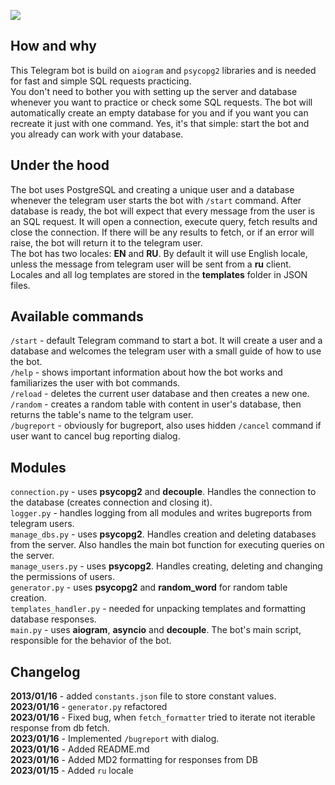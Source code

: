 <a href="https://codeclimate.com/github/iwatkot/sqlplaybot/maintainability"><img src="https://api.codeclimate.com/v1/badges/d9b5d95be375bb8b00b0/maintainability" /></a>

## How and why

This Telegram bot is build on `aiogram` and `psycopg2` libraries and is needed for fast and simple SQL requests practicing.<br>
You don't need to bother you with setting up the server and database whenever you want to practice or check some SQL requests. The bot will automatically create an empty database for you and if you want you can recreate it just with one command. Yes, it's that simple: start the bot and you already can work with your database.

## Under the hood

The bot uses PostgreSQL and creating a unique user and a database whenever the telegram user starts the bot with `/start` command. After database is ready, the bot will expect that every message from the user is an SQL request. It will open a connection, execute query, fetch results and close the connection. If there will be any results to fetch, or if an error will raise, the bot will return it to the telegram user.<br>
The bot has two locales: **EN** and **RU**. By default it will use English locale, unless the message from telegram user will be sent from a **ru** client.<br>
Locales and all log templates are stored in the **templates** folder in JSON files.

## Available commands

`/start` - default Telegram command to start a bot. It will create a user and a database and welcomes the telegram user with a small guide of how to use the bot.<br>
`/help` - shows important information about how the bot works and familiarizes the user with bot commands.<br>
`/reload` - deletes the current user database and then creates a new one.<br>
`/random` - creates a random table with content in user's database, then returns the table's name to the telgram user.<br>
`/bugreport` - obviously for bugreport, also uses hidden `/cancel` command if user want to cancel bug reporting dialog.

## Modules
`connection.py` - uses **psycopg2** and **decouple**. Handles the connection to the database (creates connection and closing it).<br>
`logger.py` - handles logging from all modules and writes bugreports from telegram users.<br>
`manage_dbs.py` - uses **psycopg2**. Handles creation and deleting databases from the server. Also handles the main bot function for executing queries on the server.<br>
`manage_users.py` - uses **psycopg2**. Handles creating, deleting and changing the permissions of users.<br>
`generator.py` - uses **psycopg2** and **random_word** for random table creation.<br>
`templates_handler.py` - needed for unpacking templates and formatting database responses.<br>
`main.py` - uses **aiogram**, **asyncio** and **decouple**. The bot's main script, responsible for the behavior of the bot.

## Changelog
**2013/01/16** - added `constants.json` file to store constant values.
**2023/01/16** - `generator.py` refactored<br>
**2023/01/16** - Fixed bug, when `fetch_formatter` tried to iterate not iterable response from db fetch.<br>
**2023/01/16** - Implemented `/bugreport` with dialog.<br>
**2023/01/16** - Added README.md<br>
**2023/01/16** - Added MD2 formatting for responses from DB<br>
**2023/01/15** - Added `ru` locale
